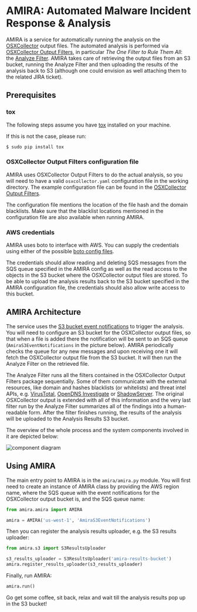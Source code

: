 # AMIRA: Automated Malware Incident Response & Analysis

AMIRA is a service for automatically running the analysis on the
[OSXCollector](https://github.com/Yelp/osxcollector) output files.
The automated analysis is performed via
[OSXCollector Output Filters](https://github.com/Yelp/osxcollector_output_filters),
in particular *The One Filter to Rule Them All*: the
[Analyze Filter](https://github.com/Yelp/osxcollector_output_filters#analyzefilter---the-one-filter-to-rule-them-all).
AMIRA takes care of retrieving the output files from an S3 bucket,
running the Analyze Filter and then uploading the results
of the analysis back to S3 (although one could envision as well
attaching them to the related JIRA ticket).

## Prerequisites

### tox

The following steps assume you have [tox](http://tox.readthedocs.org/)
installed on your machine.

If this is not the case, please run:
```bash
$ sudo pip install tox
```

### OSXCollector Output Filters configuration file

AMIRA uses OSXCollector Output Filters to do the actual analysis,
so you will need to have a valid `osxcollector.yaml`
configuration file in the working directory.
The example configuration file can be found in the
[OSXCollector Output Filters](https://github.com/Yelp/osxcollector_output_filters/blob/master/osxcollector.yaml.example).

The configuration file mentions the location of the file hash and the domain
blacklists.
Make sure that the blacklist locations mentioned in the configuration file are
also available when running AMIRA.

### AWS credentials

AMIRA uses boto to interface with AWS.
You can supply the credentials using either of the possible
[boto config files](http://boto.cloudhackers.com/en/latest/boto_config_tut.html#details).

The credentials should allow reading and deleting SQS messages
from the SQS queue specified in the AMIRA config as well as
the read access to the objects in the S3 bucket where the OSXCollector
output files are stored.
To be able to upload the analysis results back to the S3 bucket
specified in the AMIRA configuration file, the credentials should
also allow write access to this bucket.

## AMIRA Architecture

The service uses the
[S3 bucket event notifications](http://docs.aws.amazon.com/AmazonS3/latest/dev/NotificationHowTo.html)
to trigger the analysis.
You will need to configure an S3 bucket for the OSXCollector output files,
so that when a file is added there the notification will be sent to an SQS queue
(`AmiraS3EventNotifications` in the picture below).
AMIRA periodically checks the queue for any new messages
and upon receiving one it will fetch the OSXCollector output file from the S3
bucket.
It will then run the Analyze Filter on the retrieved file.

The Analyze Filter runs all the filters contained in the OSXCollector Output
Filters package sequentially. Some of them communicate with the external
resources, like domain and hashes blacklists (or whitelists) and threat intel
APIs, e.g. [VirusTotal](https://github.com/Yelp/threat_intel#virustotal-api),
[OpenDNS Investigate](https://github.com/Yelp/threat_intel#opendns-investigate-api)
or [ShadowServer](https://github.com/Yelp/threat_intel#shadowserver-api).
The original OSXCollector output is extended with all of this information and
the very last filter run by the Analyze Filter summarizes all of the findings
into a human-readable form. After the filter finishes running, the results of
the analysis will be uploaded to the Analysis Results S3 bucket.

The overview of the whole process and the system components involved in it are
depicted below:

![component diagram](https://github.com/Yelp/amira/raw/master/doc/component_diagram.png "Component Diagram")

## Using AMIRA

The main entry point to AMIRA is in the `amira/amira.py` module.
You will first need to create an instance of AMIRA class by providing the AWS
region name, where the SQS queue with the event notifications for the
OSXCollector output bucket is, and the SQS queue name:

```python
from amira.amira import AMIRA

amira = AMIRA('us-west-1', 'AmiraS3EventNotifications')
```

Then you can register the analysis results uploader, e.g. the S3 results
uploader:

```python
from amira.s3 import S3ResultsUploader

s3_results_uploader = S3ResultsUploader('amira-results-bucket')
amira.register_results_uploader(s3_results_uploader)
```

Finally, run AMIRA:
```python
amira.run()
```

Go get some coffee, sit back, relax and wait till the analysis results pop up
in the S3 bucket!
